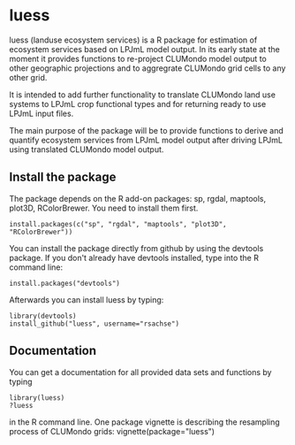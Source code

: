 luess
=====

luess (landuse ecosystem services) is a R package for estimation of ecosystem services based on LPJmL model output. In its early state at the moment
it provides functions to re-project CLUMondo model output to other geographic projections and to aggregrate CLUMondo 
grid cells to any other grid.

It is intended to add further functionality to translate CLUMondo land use systems to LPJmL crop functional types and for
returning ready to use LPJmL input files.

The main purpose of the package will be to provide functions to derive and quantify ecosystem services from LPJmL model
output after driving LPJmL using translated CLUMondo model output.


Install the package
-----------------------------------------------------------------------------
The package depends on the R add-on packages: sp, rgdal, maptools, plot3D, RColorBrewer. You need to install them first.

	install.packages(c("sp", "rgdal", "maptools", "plot3D", "RColorBrewer"))

You can install the package directly from github by using the devtools package. If you don't already have devtools
installed, type into the R command line:

	install.packages("devtools")
	
Afterwards you can install luess by typing:

	library(devtools)
	install_github("luess", username="rsachse")

Documentation
-----------------------------------------------------------------------------
You can get a documentation for all provided data sets and functions by typing
	
	library(luess)
	?luess

in the R command line. One package vignette is describing the resampling process of CLUMondo grids:
	vignette(package="luess")
